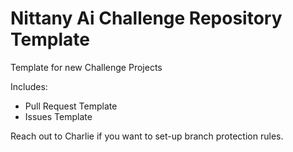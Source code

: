 # Nittany Ai Challenge Repository Template
Template for new Challenge Projects

Includes:
- Pull Request Template
- Issues Template

Reach out to Charlie if you want to set-up branch protection rules.
